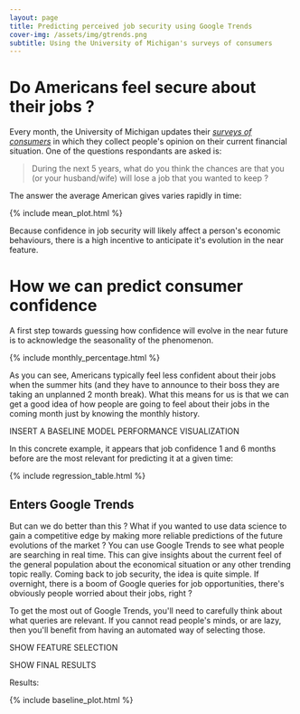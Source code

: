 ```yaml
---
layout: page
title: Predicting perceived job security using Google Trends
cover-img: /assets/img/gtrends.png
subtitle: Using the University of Michigan's surveys of consumers
---
```


# Do Americans feel secure about their jobs ?
Every month, the University of Michigan updates their *[surveys of consumers](https://data.sca.isr.umich.edu/data-archive/mine.php "Link to the surveys")* in which they collect people's opinion on their current financial situation. One of the questions respondants are asked is:
>During the next 5 years, what do you think the chances are that you (or your husband/wife) will lose a job that you wanted to keep ?

The answer the average American gives varies rapidly in time:

{% include mean_plot.html %}

Because confidence in job security will likely affect a person's economic behaviours, there is a high incentive to anticipate it's evolution in the near feature. 

# How we can predict consumer confidence
A first step towards guessing how confidence will evolve in the near future is to acknowledge the seasonality of the phenomenon. 

{% include monthly_percentage.html %}

As you can see, Americans typically feel less confident about their jobs when the summer hits (and they have to announce to their boss they are taking an unplanned 2 month break). What this means for us is that we can get a good idea of how people are going to feel about their jobs in the coming month just by knowing the monthly history. 

INSERT A BASELINE MODEL PERFORMANCE VISUALIZATION

In this concrete example, it appears that job confidence 1 and 6 months before are the most relevant for predicting it at a given time:    

{% include regression_table.html %}

## Enters Google Trends
But can we do better than this ? What if you wanted to use data science to gain a competitive edge by making more reliable predictions of the future evolutions of the market ?
You can use Google Trends to see what people are searching in real time. This can give insights about the current feel of the general population about the economical situation or any other trending topic really. Coming back to job security, the idea is quite simple. If overnight, there is a boom of Google queries for job opportunities, there's obviously people worried about their jobs, right ?

To get the most out of Google Trends, you'll need to carefully think about what queries are relevant. If you cannot read people's minds, or are lazy, then you'll benefit from having an automated way of selecting those. 

SHOW FEATURE SELECTION

SHOW FINAL RESULTS

Results:

{% include baseline_plot.html %}


